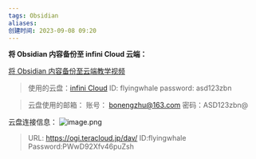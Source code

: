 ```yaml
---
tags: Obsidian
aliases: 
创建时间: 2023-09-08 09:20
---
```



**将 Obsidian 内容备份至 infini Cloud 云端：**

[将 Obsidian 内容备份至云端教学视频](https://www.bilibili.com/video/BV1Ro4y1Y7Wo?t=6.1)

> 使用的云盘：[infini Cloud](https://infini-cloud.net/en/)
> ID: flyingwhale
> password: asd123zbn

> 云盘使用的邮箱：
> 账号： bonengzhu@163.com
> 密码：ASD123zbn@

云盘连接信息：
![image.png](https://zbn-picture-1319009493.cos.ap-guangzhou.myqcloud.com/public-pic/202309080948787.png)
> URL: https://ogi.teracloud.jp/dav/
> ID:flyingwhale
> Password:PWwD92Xfv46puZsh

